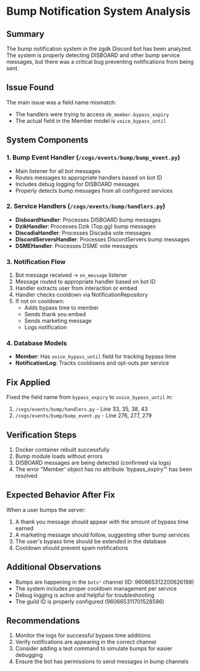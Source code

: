 # Bump Notification System Analysis

## Summary
The bump notification system in the zgdk Discord bot has been analyzed. The system is properly detecting DISBOARD and other bump service messages, but there was a critical bug preventing notifications from being sent.

## Issue Found
The main issue was a field name mismatch:
- The handlers were trying to access `db_member.bypass_expiry`
- The actual field in the Member model is `voice_bypass_until`

## System Components

### 1. Bump Event Handler (`/cogs/events/bump/bump_event.py`)
- Main listener for all bot messages
- Routes messages to appropriate handlers based on bot ID
- Includes debug logging for DISBOARD messages
- Properly detects bump messages from all configured services

### 2. Service Handlers (`/cogs/events/bump/handlers.py`)
- **DisboardHandler**: Processes DISBOARD bump messages
- **DzikHandler**: Processes Dzik (Top.gg) bump messages  
- **DiscadiaHandler**: Processes Discadia vote messages
- **DiscordServersHandler**: Processes DiscordServers bump messages
- **DSMEHandler**: Processes DSME vote messages

### 3. Notification Flow
1. Bot message received → `on_message` listener
2. Message routed to appropriate handler based on bot ID
3. Handler extracts user from interaction or embed
4. Handler checks cooldown via NotificationRepository
5. If not on cooldown:
   - Adds bypass time to member
   - Sends thank you embed
   - Sends marketing message
   - Logs notification

### 4. Database Models
- **Member**: Has `voice_bypass_until` field for tracking bypass time
- **NotificationLog**: Tracks cooldowns and opt-outs per service

## Fix Applied
Fixed the field name from `bypass_expiry` to `voice_bypass_until` in:
1. `/cogs/events/bump/handlers.py` - Line 33, 35, 38, 43
2. `/cogs/events/bump/bump_event.py` - Line 276, 277, 279

## Verification Steps
1. Docker container rebuilt successfully
2. Bump module loads without errors
3. DISBOARD messages are being detected (confirmed via logs)
4. The error "Member' object has no attribute 'bypass_expiry'" has been resolved

## Expected Behavior After Fix
When a user bumps the server:
1. A thank you message should appear with the amount of bypass time earned
2. A marketing message should follow, suggesting other bump services
3. The user's bypass time should be extended in the database
4. Cooldown should prevent spam notifications

## Additional Observations
- Bumps are happening in the `bots³` channel (ID: 960665312200626198)
- The system includes proper cooldown management per service
- Debug logging is active and helpful for troubleshooting
- The guild ID is properly configured (960665311701528596)

## Recommendations
1. Monitor the logs for successful bypass time additions
2. Verify notifications are appearing in the correct channel
3. Consider adding a test command to simulate bumps for easier debugging
4. Ensure the bot has permissions to send messages in bump channels